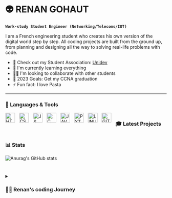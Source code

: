 # 👽 RENAN GOHAUT

**`Work-study Student Engineer (Networking/Telecoms/IOT)`**

I am a French engineering student who creates his own version of the digital world step by step. All coding projects are built from the ground up, from planning and designing all the way to solving real-life problems with code.

 - 🚀 Check out my Student Association: <a href="">Unidev</a> 
 - 🌱 I'm currently learning everything
 - 👯‍♂️ I'm looking to collaborate with other students
 - 🥅 2023 Goals: Get my CCNA graduation
 - ⚡ Fun fact: I love Pasta


---

### 🧰 Languages & Tools

 <img align="left" alt="HTML" width="30px" style="padding-right:10px;" src="https://cdn.jsdelivr.net/gh/devicons/devicon/icons/html5/html5-plain.svg" />
 <img align="left" alt="CSS" width="30px" style="padding-right:10px;" src="https://cdn.jsdelivr.net/gh/devicons/devicon/icons/css3/css3-plain.svg" />
 <img align="left" alt="JS" width="30px" style="padding-right:10px;" src="https://cdn.jsdelivr.net/gh/devicons/devicon/icons/javascript/javascript-plain.svg" />
 <img align="left" alt="C" width="30px" style="padding-right:10px;" src="https://cdn.jsdelivr.net/gh/devicons/devicon/icons/c/c-plain.svg" />
 <img align="left" alt="JAVA" width="30px" style="padding-right:10px;" src="https://cdn.jsdelivr.net/gh/devicons/devicon/icons/java/java-original.svg" />
 <img align="left" alt="PYTHON" width="30px" style="padding-right:10px;" src="https://cdn.jsdelivr.net/gh/devicons/devicon/icons/python/python-plain.svg" />
 <img align="left" alt="LINUX" width="30px" style="padding-right:10px;" src="https://cdn.jsdelivr.net/gh/devicons/devicon/icons/linux/linux-original.svg" />
 <img align="left" alt="GIT" width="30px" style="padding-right:10px;" src="https://cdn.jsdelivr.net/gh/devicons/devicon/icons/git/git-plain.svg" />

#

### 🎓 Latest Projects

# 

### 📊 Stats

![Anurag's GitHub stats](https://github-readme-stats.vercel.app/api?username=Renanght&theme=transparent&show_icons=true)

#

<details>
<summary><h3>👨‍💻 Renan's coding Journey</h3></summary>
Lorem ipsum dolor sit amet consectetur adipisicing elit. Porro deserunt molestias omnis impedit modi quaerat consequuntur consectetur, est quam inventore eum expedita itaque soluta repudiandae quos reprehenderit. Architecto, unde ducimus.
Deleniti hic commodi sequi? Eaque praesentium voluptates est adipisci, natus culpa. Porro, iure unde sapiente cupiditate nostrum autem laborum, aliquam et ut dolores distinctio, placeat perferendis possimus quod ipsam ab.
Harum dolorum iste dolorem. Aliquid ad odio at placeat, quasi eaque accusantium sit magni quis hic. Temporibus architecto et animi doloribus. Neque eum reiciendis dolorum accusamus voluptates ab quod qui.
</details>
